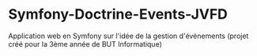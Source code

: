 # Symfony-Doctrine-Events-JVFD
Application web en Symfony sur l'idée de la gestion d'événements (projet créé pour la 3ème année de BUT Informatique)
